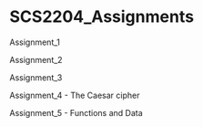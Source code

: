 # SCS2204_Assignments

Assignment_1

Assignment_2

Assignment_3 

Assignment_4 - The Caesar cipher

Assignment_5 - Functions and Data
